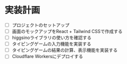 # 実装計画

- [ ] プロジェクトのセットアップ
- [ ] 画面のモックアップをReact + Tailwind CSSで作成する
- [ ] higgsinoライブラリの使い方を確認する
- [ ] タイピングゲームの入力機能を実装する
- [ ] タイピングゲームの結果の計算、表示機能を実装する
- [ ] Cloudflare Workersにデプロイする
